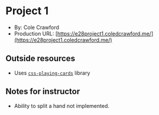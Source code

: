 # Project 1
- By: Cole Crawford
- Production URL: [https://e28project1.coledcrawford.me/](https://e28project1.coledcrawford.me/)

## Outside resources
- Uses [`css-playing-cards`](http://selfthinker.github.com/CSS-Playing-Cards/) library 

## Notes for instructor
- Ability to split a hand not implemented.
